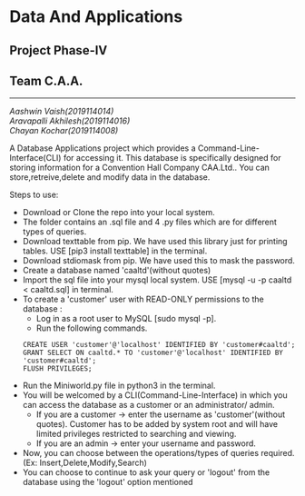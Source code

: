 # **Data And Applications**
##    Project Phase-IV 
##      Team C.A.A.
---
*Aashwin Vaish(2019114014)*\
*Aravapalli Akhilesh(2019114016)*\
*Chayan Kochar(2019114008)*
 
 
 A Database Applications project which provides a Command-Line-Interface(CLI) for accessing it. This database is specifically designed for storing information for a Convention Hall Company CAA.Ltd.. You can store,retreive,delete and modify data in the database.

 
 Steps to use: 
* Download or Clone the repo into your local system.
* The folder contains an .sql file and 4 .py files which are for different types of queries.
* Download texttable from pip. We have used this library just for printing tables. USE [pip3 install texttable] in the terminal.
* Download stdiomask from pip. We have used this to mask the password.
* Create a database named 'caaltd'(without quotes)
* Import the sql file into your mysql local system. USE [mysql -u <username> -p caaltd < caaltd.sql] in terminal.
* To create a 'customer' user with READ-ONLY permissions to the database :
  * Log in as a root user to MySQL [sudo mysql -p].
  * Run the following commands.
  ```
  CREATE USER 'customer'@'localhost' IDENTIFIED BY 'customer#caaltd';
  GRANT SELECT ON caaltd.* TO 'customer'@'localhost' IDENTIFIED BY 'customer#caaltd';
  FLUSH PRIVILEGES;
  ```
* Run the Miniworld.py file in python3 in the terminal.
* You will be welcomed by a CLI(Command-Line-Interface) in which you can access the database as a customer or an administrator/    admin.
  * If you are a customer -> enter the username as 'customer'(without quotes). Customer has to be added by system root and will have limited privileges restricted to searching and viewing.
  * If you are an admin -> enter your username and password.
* Now, you can choose between the operations/types of queries required.(Ex: Insert,Delete,Modify,Search)
* You can choose to continue to ask your query or 'logout' from the database using the 'logout' option mentioned
